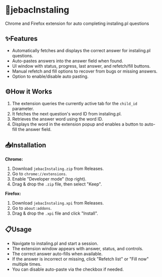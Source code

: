 # 🖕jebacInstaling

Chrome and Firefox extension for auto completing instaling.pl questions

## ✨Features

- Automatically fetches and displays the correct answer for instaling.pl questions.
- Auto-pastes answers into the answer field when found.
- UI window with status, progress, last answer, and refetch/fill buttons.
- Manual refetch and fill options to recover from bugs or missing answers.
- Option to enable/disable auto pasting.

## ⚙️How it Works

1. The extension queries the currently active tab for the `child_id` parameter.
2. It fetches the next question's word ID from instaling.pl.
3. Retrieves the answer word using the word ID.
4. Displays the word in the extension popup and enables a button to auto-fill the answer field.

## 📥Installation

**Chrome:**
1. Download `jebacInstaling.zip` from Releases.
2. Go to `chrome://extensions`.
3. Enable "Developer mode" (top right).
4. Drag & drop the `.zip` file, then select "Keep".

**Firefox:**
1. Download `jebacInstaling.xpi` from Releases.
2. Go to `about:addons`.
3. Drag & drop the `.xpi` file and click "Install".

## 📋Usage

- Navigate to instaling.pl and start a session.
- The extension window appears with answer, status, and controls.
- The correct answer auto-fills when available.
- If the answer is incorrect or missing, click "Refetch list" or "Fill now" multiple times.
- You can disable auto-paste via the checkbox if needed.
